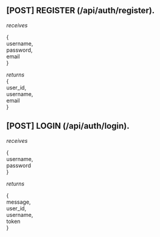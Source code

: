 [POST] REGISTER (/api/auth/register). 
---------------------

*receives*    

{  
  username,  
  password,  
  email  
}   

*returns*    
{   
  user_id,  
  username,  
  email   
}

[POST] LOGIN (/api/auth/login). 
---------------------

*receives*  

{  
  username,  
  password  
}

*returns*    
  
{  
  message,  
  user_id,  
  username,  
  token  
}   
